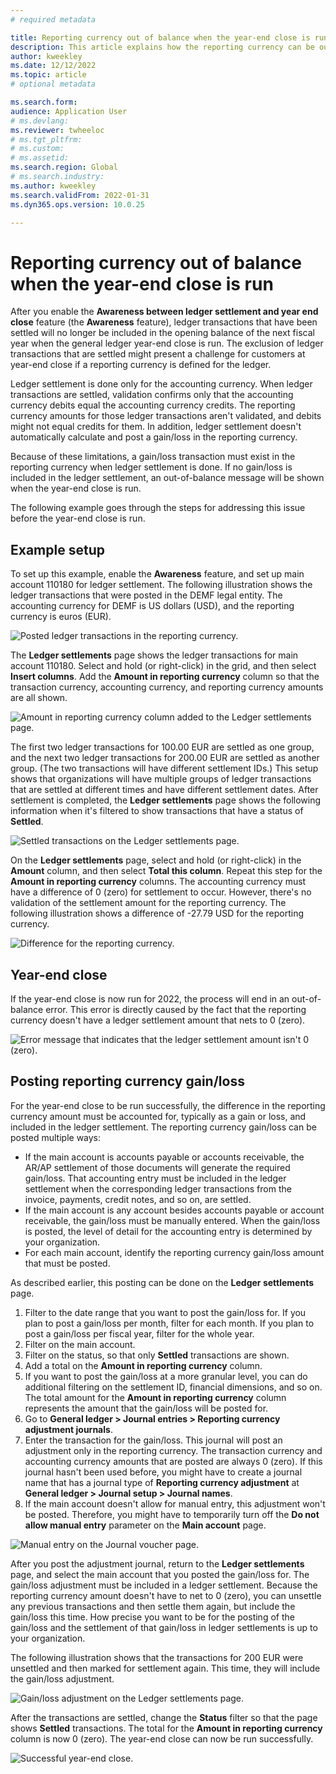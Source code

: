 ```yaml
---
# required metadata

title: Reporting currency out of balance when the year-end close is run
description: This article explains how the reporting currency can be out of balance when the year-end close is run.
author: kweekley
ms.date: 12/12/2022
ms.topic: article
# optional metadata

ms.search.form: 
audience: Application User
# ms.devlang: 
ms.reviewer: twheeloc
# ms.tgt_pltfrm: 
# ms.custom:
# ms.assetid:
ms.search.region: Global
# ms.search.industry: 
ms.author: kweekley
ms.search.validFrom: 2022-01-31
ms.dyn365.ops.version: 10.0.25

---
```


# Reporting currency out of balance when the year-end close is run

After you enable the **Awareness between ledger settlement and year end close** feature (the **Awareness** feature), ledger transactions that have been settled will no longer be included in the opening balance of the next fiscal year when the general ledger year-end close is run. The exclusion of ledger transactions that are settled might present a challenge for customers at year-end close if a reporting currency is defined for the ledger.

Ledger settlement is done only for the accounting currency. When ledger transactions are settled, validation confirms only that the accounting currency debits equal the accounting currency credits. The reporting currency amounts for those ledger transactions aren't validated, and debits might not equal credits for them. In addition, ledger settlement doesn't automatically calculate and post a gain/loss in the reporting currency.

Because of these limitations, a gain/loss transaction must exist in the reporting currency when ledger settlement is done. If no gain/loss is included in the ledger settlement, an out-of-balance message will be shown when the year-end close is run.

The following example goes through the steps for addressing this issue before the year-end close is run.

## Example setup

To set up this example, enable the **Awareness** feature, and set up main account 110180 for ledger settlement. The following illustration shows the ledger transactions that were posted in the DEMF legal entity. The accounting currency for DEMF is US dollars (USD), and the reporting currency is euros (EUR).

![Posted ledger transactions in the reporting currency.](./media/reporting-currency-1.png)

The **Ledger settlements** page shows the ledger transactions for main account 110180. Select and hold (or right-click) in the grid, and then select **Insert columns**. Add the **Amount in reporting currency** column so that the transaction currency, accounting currency, and reporting currency amounts are all shown.

![Amount in reporting currency column added to the Ledger settlements page.](./media/Ledger-settlement2.png)

The first two ledger transactions for 100.00 EUR are settled as one group, and the next two ledger transactions for 200.00 EUR are settled as another group. (The two transactions will have different settlement IDs.) This setup shows that organizations will have multiple groups of ledger transactions that are settled at different times and have different settlement dates. After settlement is completed, the **Ledger settlements** page shows the following information when it's filtered to show transactions that have a status of **Settled**.

![Settled transactions on the Ledger settlements page.](./media/Settled-trans-filtered3.png)

On the **Ledger settlements** page, select and hold (or right-click) in the **Amount** column, and then select **Total this column**. Repeat this step for the **Amount in reporting currency** columns. The accounting currency must have a difference of 0 (zero) for settlement to occur. However, there's no validation of the settlement amount for the reporting currency. The following illustration shows a difference of -27.79 USD for the reporting currency.

![Difference for the reporting currency.](./media/Difference4.png)

## Year-end close

If the year-end close is now run for 2022, the process will end in an out-of-balance error. This error is directly caused by the fact that the reporting currency doesn't have a ledger settlement amount that nets to 0 (zero).

![Error message that indicates that the ledger settlement amount isn't 0 (zero).](./media/YEC5.png)

## Posting reporting currency gain/loss

For the year-end close to be run successfully, the difference in the reporting currency amount must be accounted for, typically as a gain or loss, and included in the ledger settlement. The reporting currency gain/loss can be posted multiple ways:

- If the main account is accounts payable or accounts receivable, the AR/AP settlement of those documents will generate the required gain/loss. That accounting entry must be included in the ledger settlement when the corresponding ledger transactions from the invoice, payments, credit notes, and so on, are settled.
- If the main account is any account besides accounts payable or account receivable, the gain/loss must be manually entered. When the gain/loss is posted, the level of detail for the accounting entry is determined by your organization.
- For each main account, identify the reporting currency gain/loss amount that must be posted.

As described earlier, this posting can be done on the **Ledger settlements** page.

1. Filter to the date range that you want to post the gain/loss for. If you plan to post a gain/loss per month, filter for each month. If you plan to post a gain/loss per fiscal year, filter for the whole year.
2. Filter on the main account.
3. Filter on the status, so that only **Settled** transactions are shown.
4. Add a total on the **Amount in reporting currency** column.
5. If you want to post the gain/loss at a more granular level, you can do additional filtering on the settlement ID, financial dimensions, and so on. The total amount for the **Amount in reporting currency** column represents the amount that the gain/loss will be posted for.
6. Go to **General ledger \> Journal entries \> Reporting currency adjustment journals**.
7. Enter the transaction for the gain/loss. This journal will post an adjustment only in the reporting currency. The transaction currency and accounting currency amounts that are posted are always 0 (zero). If this journal hasn't been used before, you might have to create a journal name that has a journal type of **Reporting currency adjustment** at **General ledger \> Journal setup \> Journal names**.
8. If the main account doesn't allow for manual entry, this adjustment won't be posted. Therefore, you might have to temporarily turn off the **Do not allow manual entry** parameter on the **Main account** page.

![Manual entry on the Journal voucher page.](./media/Manual-entry6.png)

After you post the adjustment journal, return to the **Ledger settlements** page, and select the main account that you posted the gain/loss for. The gain/loss adjustment must be included in a ledger settlement. Because the reporting currency amount doesn't have to net to 0 (zero), you can unsettle any previous transactions and then settle them again, but include the gain/loss this time. How precise you want to be for the posting of the gain/loss and the settlement of that gain/loss in ledger settlements is up to your organization.

The following illustration shows that the transactions for 200 EUR were unsettled and then marked for settlement again. This time, they will include the gain/loss adjustment.

![Gain/loss adjustment on the Ledger settlements page.](./media/gain-loss7.png)

After the transactions are settled, change the **Status** filter so that the page shows **Settled** transactions. The total for the **Amount in reporting currency** column is now 0 (zero). The year-end close can now be run successfully.

![Successful year-end close.](./media/Zero-settled8.png)

